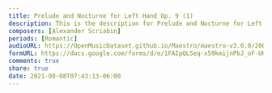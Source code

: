 ```yaml
---
title: Prelude and Nocturne for Left Hand Op. 9 (1)
description: This is the description for Prelude and Nocturne for Left Hand Op. 9 by Alexander Scriabin
composers: [Alexander Scriabin]
periods: [Romantic]
audioURL: https://OpenMusicDataset.github.io/Maestro/maestro-v3.0.0/2008/MIDI-Unprocessed_01_R1_2008_01-04_ORIG_MID--AUDIO_01_R1_2008_wav--3.midi
formURL: https://docs.google.com/forms/d/e/1FAIpQLSeq-x59kmijnPbJ_oF-UHUHcel4G2mmzMBD9fJ3yTa60-Xn6A/viewform
comments: true
share: true
date: 2021-08-08T07:43:13-06:00
---
```

